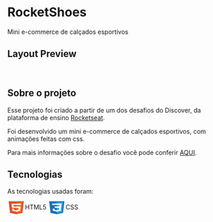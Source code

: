 # RocketShoes
  Mini e-commerce de calçados esportivos
  
 ## Layout Preview
 
 <div style="display: inline-block">
  <img src="./assets/giphy.gif" alt="">
</div>

## Sobre o projeto 

Esse projeto foi criado a partir de um dos desafios do Discover, da plataforma de ensino [Rocketseat](https://app.rocketseat.com.br/discover).

Foi desenvolvido um mini e-commerce de calçados esportivos, com animações feitas com css.

Para mais informações sobre o desafio você pode conferir [AQUI](https://efficient-sloth-d85.notion.site/Desafio-RocketShoes-c21f2886517b4424a45e13345953cef0).


## Tecnologias 

As tecnologias usadas foram:
<div style="display: inline-block">
   <img align="center" alt="Luccas-HTML" height="30" width="40" src="https://raw.githubusercontent.com/devicons/devicon/master/icons/html5/html5-original.svg">HTML5
   <img align="center" alt="Luccas-CSS" height="30" width="40" src="https://raw.githubusercontent.com/devicons/devicon/master/icons/css3/css3-original.svg">CSS
 </div>
